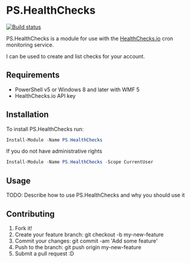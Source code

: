 ﻿# PS.HealthChecks #

[![Build status](https://ci.appveyor.com/api/projects/status/n4r8525jlvwdtd87/branch/master?retina=true)](https://ci.appveyor.com/project/Persistent13/ps-healthchecks/branch/master)

PS.HealthChecks is a module for use with the [HealthChecks.io](https://healthchecks.io/) cron monitoring service.

I can be used to create and list checks for your account.

## Requirements

- PowerShell v5 or Windows 8 and later with WMF 5
- HealthChecks.io API key

## Installation

To install PS.HealthChecks run:

```PowerShell
Install-Module -Name PS.HealthChecks
```

If you do not have administrative rights

```PowerShell
Install-Module -Name PS.HealthChecks -Scope CurrentUser
```

## Usage

TODO: Describe how to use PS.HealthChecks and why you should use it

## Contributing

1. Fork it!
2. Create your feature branch: git checkout -b my-new-feature
3. Commit your changes: git commit -am 'Add some feature'
4. Push to the branch: git push origin my-new-feature
5. Submit a pull request :D
